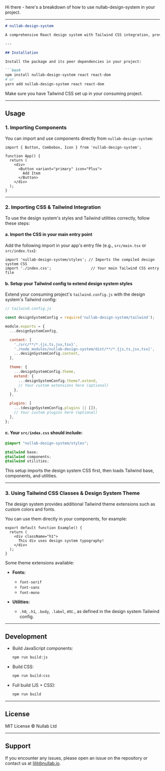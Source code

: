Hi there - here's a breakdown of how to use nullab-design-system in your project.

---

````markdown
# nullab-design-system

A comprehensive React design system with Tailwind CSS integration, providing reusable UI components and custom Tailwind utilities and theme extensions.

---

## Installation

Install the package and its peer dependencies in your project:

```bash
npm install nullab-design-system react react-dom
# or
yarn add nullab-design-system react react-dom
````

Make sure you have Tailwind CSS set up in your consuming project.

---

## Usage

### 1. Importing Components

You can import and use components directly from `nullab-design-system`:

```tsx
import { Button, Combobox, Icon } from 'nullab-design-system';

function App() {
  return (
    <div>
      <Button variant="primary" icon="Plus">
        Add Item
      </Button>
    </div>
  );
}
```

---

### 2. Importing CSS & Tailwind Integration

To use the design system's styles and Tailwind utilities correctly, follow these steps:

#### a. Import the CSS in your main entry point

Add the following import in your app's entry file (e.g., `src/main.tsx` or `src/index.tsx`):

```tsx
import 'nullab-design-system/styles'; // Imports the compiled design system CSS
import './index.css';                  // Your main Tailwind CSS entry file
```

#### b. Setup your Tailwind config to extend design system styles

Extend your consuming project's `tailwind.config.js` with the design system's Tailwind config:

```js
// tailwind.config.js

const designSystemConfig = require('nullab-design-system/tailwind');

module.exports = {
  ...designSystemConfig,

  content: [
    './src/**/*.{js,ts,jsx,tsx}',
    './node_modules/nullab-design-system/dist/**/*.{js,ts,jsx,tsx}',
    ...designSystemConfig.content,
  ],

  theme: {
    ...designSystemConfig.theme,
    extend: {
      ...designSystemConfig.theme?.extend,
      // Your custom extensions here (optional)
    },
  },

  plugins: [
    ...(designSystemConfig.plugins || []),
    // Your custom plugins here (optional)
  ],
};
```

#### c. Your `src/index.css` should include:

```css
@import "nullab-design-system/styles";

@tailwind base;
@tailwind components;
@tailwind utilities;
```

This setup imports the design system CSS first, then loads Tailwind base, components, and utilities.

---

### 3. Using Tailwind CSS Classes & Design System Theme

The design system provides additional Tailwind theme extensions such as custom colors and fonts.

You can use them directly in your components, for example:

```tsx
export default function Example() {
  return (
    <div className="h1">
      This div uses design system typography!
    </div>
  );
}
```

Some theme extensions available:


* **Fonts:**

  * `font-serif`
  * `font-sans`
  * `font-mono`

* **Utilities:**

  * `.h0`, `.h1`, `.body`, `.label`, etc., as defined in the design system Tailwind config.

---

## Development

* Build JavaScript components:

  ```bash
  npm run build:js
  ```

* Build CSS:

  ```bash
  npm run build:css
  ```

* Full build (JS + CSS):

  ```bash
  npm run build
  ```

---



## License

MIT License © Nullab Ltd

---

## Support

If you encounter any issues, please open an issue on the repository or contact us at [lilit@nullab.io](mailto:lilit@nullab.io).


